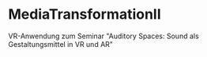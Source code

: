 # MediaTransformationII
VR-Anwendung zum Seminar "Auditory Spaces: Sound als Gestaltungsmittel in VR und AR"
